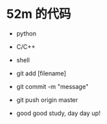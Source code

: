 # 52m 的代码
* python
* C/C++
* shell



* git add [filename]
* git commit -m "message"
* git push origin master


* good good study, day day up!





